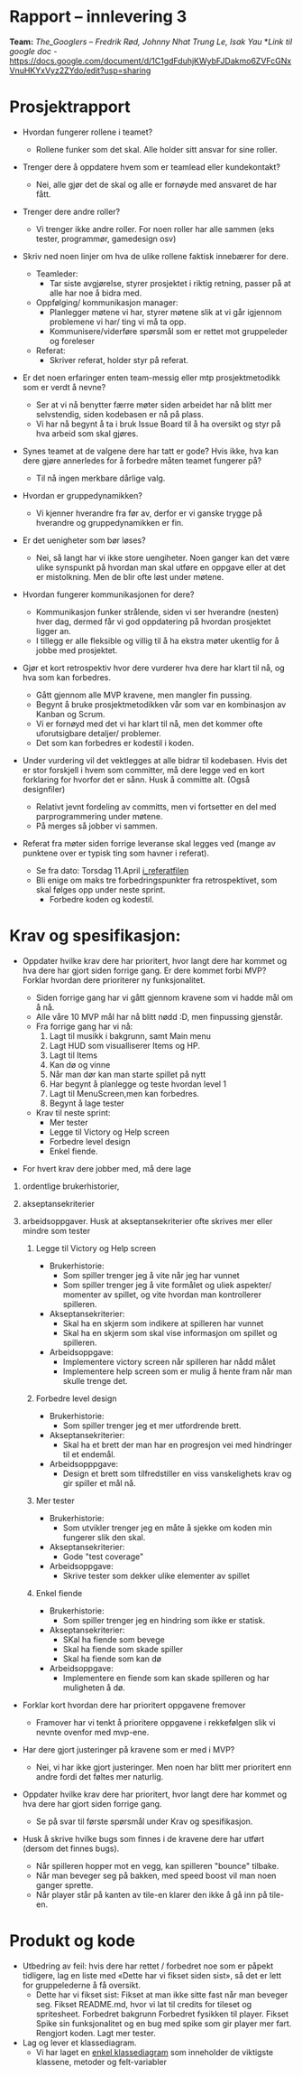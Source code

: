 # Rapport – innlevering 3
**Team:** *The_Googlers* – *Fredrik Rød, Johnny Nhat Trung Le, Isak Yau*
**Link til google doc* - https://docs.google.com/document/d/1C1gdFduhjKWybFJDakmo6ZVFcGNxVnuHKYxVyz2ZYdo/edit?usp=sharing
# Prosjektrapport
* Hvordan fungerer rollene i teamet?
    * Rollene funker som det skal. Alle holder sitt ansvar for sine roller.
* Trenger dere å oppdatere hvem som er teamlead eller kundekontakt?
    * Nei, alle gjør det de skal og alle er fornøyde med ansvaret de har fått.
* Trenger dere andre roller?
    * Vi trenger ikke andre roller. For noen roller har alle sammen (eks tester, programmør, gamedesign osv)

* Skriv ned noen linjer om hva de ulike rollene faktisk innebærer for dere.
    * Teamleder:
        * Tar siste avgjørelse, styrer prosjektet i riktig retning, passer på at alle har noe å bidra med.
    * Oppfølging/ kommunikasjon manager:
        * Planlegger møtene vi har, styrer møtene slik at vi går igjennom problemene vi har/ ting vi må ta opp.
        * Kommunisere/viderføre spørsmål som er rettet mot gruppeleder og foreleser
    * Referat:
        * Skriver referat, holder styr på referat.

* Er det noen erfaringer enten team-messig eller mtp prosjektmetodikk som er verdt å nevne?
    * Ser at vi nå benytter færre møter siden arbeidet har nå blitt mer selvstendig, siden kodebasen er nå på plass.
    * Vi har nå begynt å ta i bruk Issue Board til å ha oversikt og styr på hva arbeid som skal gjøres.

* Synes teamet at de valgene dere har tatt er gode? Hvis ikke, hva kan dere gjøre annerledes for å forbedre måten teamet fungerer på?
    * Til nå ingen merkbare dårlige valg.

* Hvordan er gruppedynamikken?
    * Vi kjenner hverandre fra før av, derfor er vi ganske trygge på hverandre og gruppedynamikken er fin.
* Er det uenigheter som bør løses?
    * Nei, så langt har vi ikke store uengiheter. Noen ganger kan det være ulike synspunkt på hvordan man skal utføre en oppgave eller at det er mistolkning.
      Men de blir ofte løst under møtene.
* Hvordan fungerer kommunikasjonen for dere?
    * Kommunikasjon funker strålende, siden vi ser hverandre (nesten) hver dag, dermed får vi god oppdatering på hvordan prosjektet ligger an.
    * I tillegg er alle fleksible og villig til å ha ekstra møter ukentlig for å jobbe med prosjektet.
* Gjør et kort retrospektiv hvor dere vurderer hva dere har klart til nå, og hva som kan forbedres.
    * Gått gjennom alle MVP kravene, men mangler fin pussing.
    * Begynt å bruke prosjektmetodikken vår som var en kombinasjon av Kanban og Scrum.
    * Vi er fornøyd med det vi har klart til nå, men det kommer ofte uforutsigbare detaljer/ problemer.
    * Det som kan forbedres er kodestil i koden.

* Under vurdering vil det vektlegges at alle bidrar til kodebasen.
  Hvis det er stor forskjell i hvem som committer, må dere legge ved en kort forklaring for hvorfor det er sånn. Husk å committe alt. (Også designfiler)
    * Relativt jevnt fordeling av committs, men vi fortsetter en del med parprogrammering under møtene.
    * På merges så jobber vi sammen.

* Referat fra møter siden forrige leveranse skal legges ved (mange av punktene over er typisk ting som havner i referat).
    * Se fra dato: Torsdag 11.April [i_referatfilen](referat.md)
  * Bli enige om maks tre forbedringspunkter fra retrospektivet, som skal følges opp under neste sprint.
    * Forbedre koden og kodestil.


# Krav og spesifikasjon:
* Oppdater hvilke krav dere har prioritert, hvor langt dere har kommet og hva dere har gjort siden forrige gang.
  Er dere kommet forbi MVP? Forklar hvordan dere prioriterer ny funksjonalitet.
    * Siden forrige gang har vi gått gjennom kravene som vi hadde mål om å nå.
    * Alle våre 10 MVP mål har nå blitt nødd :D, men finpussing gjenstår.
    * Fra forrige gang har vi nå:
      1. Lagt til musikk i bakgrunn, samt Main menu
      2. Lagt HUD som visualliserer Items og HP.
      3. Lagt til Items
      4. Kan dø og vinne
      5. Når man dør kan man starte spillet på nytt
      6. Har begynt å planlegge og teste hvordan level 1
      7. Lagt til MenuScreen,men kan forbedres.
      8. Begynt å lage tester
    * Krav til neste sprint:
      * Mer tester
      * Legge til Victory og Help screen
      * Forbedre level design
      * Enkel fiende.

* For hvert krav dere jobber med, må dere lage
1) ordentlige brukerhistorier,
2) akseptansekriterier
3) arbeidsoppgaver. Husk at akseptansekriterier ofte skrives mer eller mindre som tester
 
    1. Legge til Victory og Help screen
       * Brukerhistorie:
         - Som spiller trenger jeg å vite når jeg har vunnet
         - Som spiller trenger jeg å vite formålet og uliek aspekter/ momenter av spillet, og vite hvordan man kontrollerer spilleren.
       * Akseptansekriterier:
         - Skal ha en skjerm som indikere at spilleren har vunnet
         - Skal ha en skjerm som skal vise informasjon om spillet og spilleren.
       * Arbeidsoppgave:
         - Implementere victory screen når spilleren har nådd målet
         - Implementere help screen som er mulig å hente fram når man skulle trenge det.
    
    2. Forbedre level design
         * Brukerhistorie:
           - Som spiller trenger jeg et mer utfordrende brett.
         * Akseptansekriterier:
           - Skal ha et brett der man har en progresjon vei med hindringer til et endemål. 
         * Arbeidsopppgave:
           - Design et brett som tilfredstiller en viss vanskelighets krav og gir spiller et mål nå.

   3. Mer tester
       * Brukerhistorie:
           - Som utvikler trenger jeg en måte å sjekke om koden min fungerer slik den skal.
       * Akseptansekriterier:
           - Gode "test coverage"
       * Arbeidsoppgave:
           - Skrive tester som dekker ulike elementer av spillet
    
    4. Enkel fiende
       * Brukerhistorie:
         - Som spiller trenger jeg en hindring som ikke er statisk.
       * Akseptansekriterier:
         -  SKal ha fiende som bevege
         -  Skal ha fiende som skade spiller
         -  Skal ha fiende som kan dø
       * Arbeidsoppgave:
         - Implementere en fiende som kan skade spilleren og har muligheten å dø.

* Forklar kort hvordan dere har prioritert oppgavene fremover
    * Framover har vi tenkt å prioritere oppgavene i rekkefølgen slik vi nevnte ovenfor med mvp-ene.
* Har dere gjort justeringer på kravene som er med i MVP?
    * Nei, vi har ikke gjort justeringer. Men noen har blitt mer prioritert enn andre fordi det føltes mer naturlig.

* Oppdater hvilke krav dere har prioritert, hvor langt dere har kommet og hva dere har gjort siden forrige gang.
    * Se på svar til første spørsmål under Krav og spesifikasjon.
* Husk å skrive hvilke bugs som finnes i de kravene dere har utført (dersom det finnes bugs).
    *  Når spilleren hopper mot en vegg, kan spilleren "bounce" tilbake.
    *  Når man beveger seg på bakken, med speed boost vil man noen ganger sprette.
    *  Når player står på kanten av tile-en klarer den ikke å gå inn på tile-en.

# Produkt og kode
* Utbedring av feil: hvis dere har rettet / forbedret noe som er påpekt tidligere, lag en liste med «Dette har vi fikset siden sist», så det er lett for gruppelederne å få oversikt.
    * Dette har vi fikset sist:
      Fikset at man ikke sitte fast når man beveger seg.
      Fikset README.md, hvor vi lat til credits for tileset og spritesheet.
      Forbedret bakgrunn
      Forbedret fysikken til player.
      Fikset Spike sin funksjonalitet og en bug med spike som gir player mer fart.
      Rengjort koden. 
      Lagt mer tester.
* Lag og lever et klassediagram.
    * Vi har laget en [enkel klassediagram](classDiagram.drawio) som inneholder de viktigste klassene, metoder og felt-variabler
